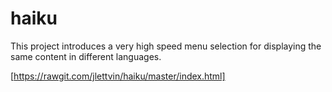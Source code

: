 # haikuThis project introduces a very high speed menu selection fordisplaying the same content in different languages.[https://rawgit.com/jlettvin/haiku/master/index.html]